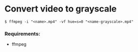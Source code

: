# Convert video to grayscale

```
$ ffmpeg -i "<name>.mp4" -vf hue=s=0 "<name-grayscale>.mp4"
```

### Requirements:

* ffmpeg



